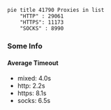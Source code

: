 
```mermaid
pie title 41790 Proxies in list
    "HTTP" : 29061
    "HTTPS": 11173
    "SOCKS" : 8990
```

### Some Info
#### Average Timeout

- mixed: 4.0s
- http: 2.2s
- https: 8.1s
- socks: 6.5s